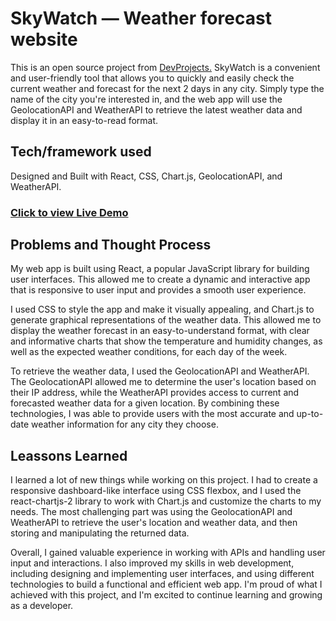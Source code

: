# SkyWatch — Weather forecast website

This is an open source project from [DevProjects.](https://www.codementor.io/projects/web/weather-forecast-website-atx32lz7zb) SkyWatch is a convenient and user-friendly tool that allows you to quickly and easily check the current weather and forecast for the next 2 days in any city. Simply type the name of the city you're interested in, and the web app will use the GeolocationAPI and WeatherAPI to retrieve the latest weather data and display it in an easy-to-read format.

## Tech/framework used

Designed and Built with React, CSS, Chart.js, GeolocationAPI, and WeatherAPI.

### [Click to view Live Demo](https://sky-watch.vercel.app/)

## Problems and Thought Process

My web app is built using React, a popular JavaScript library for building user interfaces. This allowed me to create a dynamic and interactive app that is responsive to user input and provides a smooth user experience.

I used CSS to style the app and make it visually appealing, and Chart.js to generate graphical representations of the weather data. This allowed me to display the weather forecast in an easy-to-understand format, with clear and informative charts that show the temperature and humidity changes, as well as the expected weather conditions, for each day of the week.

To retrieve the weather data, I used the GeolocationAPI and WeatherAPI. The GeolocationAPI allowed me to determine the user's location based on their IP address, while the WeatherAPI provides access to current and forecasted weather data for a given location. By combining these technologies, I was able to provide users with the most accurate and up-to-date weather information for any city they choose.

## Leassons Learned

I learned a lot of new things while working on this project. I had to create a responsive dashboard-like interface using CSS flexbox, and I used the react-chartjs-2 library to work with Chart.js and customize the charts to my needs. The most challenging part was using the GeolocationAPI and WeatherAPI to retrieve the user's location and weather data, and then storing and manipulating the returned data.

Overall, I gained valuable experience in working with APIs and handling user input and interactions. I also improved my skills in web development, including designing and implementing user interfaces, and using different technologies to build a functional and efficient web app. I'm proud of what I achieved with this project, and I'm excited to continue learning and growing as a developer.

